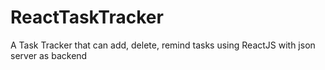 # ReactTaskTracker
A Task Tracker that can add, delete, remind tasks using ReactJS with json server as backend
